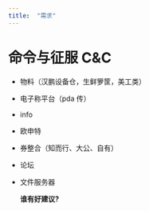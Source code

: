```yaml
---
title:  "需求"
---
```


# 命令与征服 C&C

- 物料（汉鹏设备仓，生鲜箩筐，美工类）


- 电子称平台（pda 传）


- info

- 欧申特

- 券整合（知而行、大公、自有）

- 论坛

- 文件服务器 

  **谁有好建议?**


